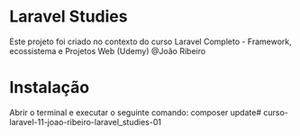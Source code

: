 # Laravel Studies
Este projeto foi criado no contexto do curso
Laravel Completo - Framework, ecossistema e Projetos Web (Udemy)
@João Ribeiro

# Instalação
Abrir o terminal e executar o seguinte comando:
composer update#   c u r s o - l a r a v e l - 1 1 - j o a o - r i b e i r o - l a r a v e l _ s t u d i e s - 0 1  
 